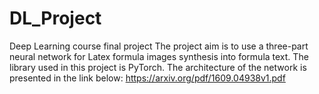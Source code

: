 # DL_Project
Deep Learning course final project
The project aim is to use a three-part neural network for Latex formula images synthesis into formula text. The library used in this project is PyTorch. The architecture of the network is presented in the link below:
https://arxiv.org/pdf/1609.04938v1.pdf
